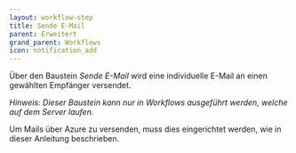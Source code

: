 ```yaml
---
layout: workflow-step
title: Sende E-Mail
parent: Erweitert
grand_parent: Workflows
icon: notification_add
---
```


Über den Baustein _Sende E-Mail_ wird eine individuelle E-Mail an einen gewählten Empfänger versendet.

_Hinweis: Dieser Baustein kann nur in Workflows ausgeführt werden, welche auf dem Server laufen._

Um Mails über Azure zu versenden, muss dies eingerichtet werden, wie in dieser Anleitung beschrieben.

